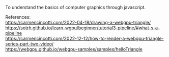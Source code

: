 To understand the basics of computer graphics through javascript.

References:
<br>
https://carmencincotti.com/2022-04-18/drawing-a-webgpu-triangle/
<br>
https://sotrh.github.io/learn-wgpu/beginner/tutorial3-pipeline/#what-s-a-pipeline
<br>
https://carmencincotti.com/2022-12-12/how-to-render-a-webgpu-triangle-series-part-two-video/
<br>
https://webgpu.github.io/webgpu-samples/samples/helloTriangle




